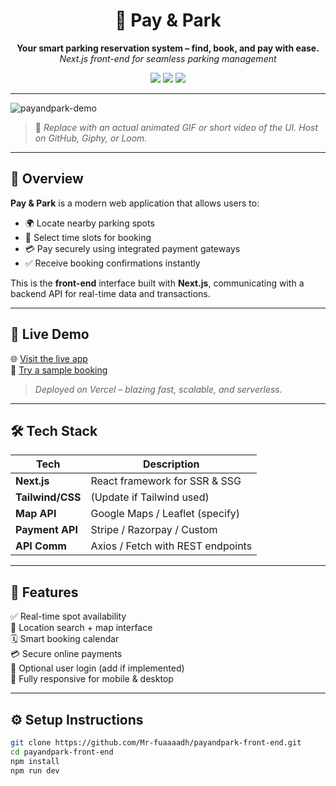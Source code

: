 <h1 align="center">🚗 Pay & Park</h1>
<p align="center">
  <b>Your smart parking reservation system – find, book, and pay with ease.</b><br/>
  <i>Next.js front-end for seamless parking management</i>
</p>

<p align="center">
  <img src="https://img.shields.io/badge/Next.js-Frontend-black?logo=next.js" />
  <img src="https://img.shields.io/badge/Deployed-Vercel-007ACC?logo=vercel" />
  <img src="https://img.shields.io/badge/Status-In%20Progress-yellow" />
</p>

---

![payandpark-demo](https://vercel.com/mr-fuaaaadhs-projects/payandpark-front-end)

> 📸 *Replace with an actual animated GIF or short video of the UI. Host on GitHub, Giphy, or Loom.*

---

## 📌 Overview

**Pay & Park** is a modern web application that allows users to:
- 🌍 Locate nearby parking spots
- 📅 Select time slots for booking
- 💳 Pay securely using integrated payment gateways
- ✅ Receive booking confirmations instantly

This is the **front-end** interface built with **Next.js**, communicating with a backend API for real-time data and transactions.

---

## 🚀 Live Demo

🌐 [Visit the live app](https://your-deployed-url.com)  
🧪 [Try a sample booking](#)

> *Deployed on Vercel – blazing fast, scalable, and serverless.*

---

## 🛠 Tech Stack

| Tech             | Description                      |
|------------------|----------------------------------|
| **Next.js**      | React framework for SSR & SSG    |
| **Tailwind/CSS** | (Update if Tailwind used)        |
| **Map API**      | Google Maps / Leaflet (specify)  |
| **Payment API**  | Stripe / Razorpay / Custom       |
| **API Comm**     | Axios / Fetch with REST endpoints|

---

## 🧩 Features

✅ Real-time spot availability  
📍 Location search + map interface  
🗓 Smart booking calendar  
💳 Secure online payments  
🔐 Optional user login (add if implemented)  
📱 Fully responsive for mobile & desktop  

---

## ⚙️ Setup Instructions

```bash
git clone https://github.com/Mr-fuaaaadh/payandpark-front-end.git
cd payandpark-front-end
npm install
npm run dev



